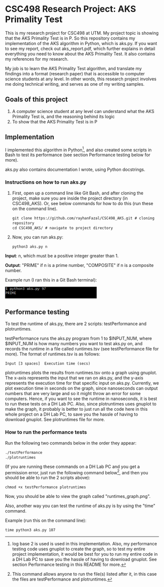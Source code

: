 # CSC498 Research Project: AKS Primality Test
This is my research project for CSC498 at UTM. My project topic is showing that the AKS Primality Test is in P. So this repository contains my implementation of the AKS algorithm in Python, which is aks.py. If you want to see my report, check out aks_report.pdf, which further explains in detail everything you need to know about the AKS Primality Test. It also contains my references for my research.

My job is to learn the AKS Primality Test algorithm, and translate my findings into a format (research paper) that is accessible to computer science students at any level. In other words, this research project involves
me doing technical writing, and serves as one of my writing samples.

## Goals of this project ##
1. A computer science student at any level can understand what the AKS Primality Test is, and the reasoning behind its logic
2. To show that the AKS Primality Test is in P


## Implementation ##
I implemented this algorithm in Python[^1], and also created some scripts in Bash to test its performance (see section Performance testing below for more).

aks.py also contains documentation I wrote, using Python docstrings.

### Instructions on how to run aks.py ###

1. First, open up a command line like Git Bash, and after cloning the project, make sure you are inside the project directory (in CSC498_AKS). Or, see below commands for how to do this (run these on the command line).

       git clone https://github.com/rayhanFazal/CSC498_AKS.git # cloning repository
       cd CSC498_AKS/ # navigate to project directory

3. Now, you can run aks.py:

       python3 aks.py n

**Input**: n, which must be a positive integer greater than 1.

**Output**: "PRIME" if n is a prime number, "COMPOSITE" if n is a composite number.

Example run (I ran this in a Git Bash terminal):

![Running aks.py on a specific input](aks_example_run.png)


## Performance testing ##
To test the runtime of aks.py, there are 2 scripts: testPerformance and plotruntimes.

testPerformance runs the aks.py program from 1 to $INPUT_NUM, where $INPUT_NUM is how many numbers you want to test aks.py on, and records the runtime in a file called runtimes.tsv (see testPerformance file for more). The format of runtimes.tsv is as follows:

    Input [3 spaces]  Execution time (secs)

plotruntimes plots the results from runtimes.tsv onto a graph using gnuplot. The x-axis represents the input that we ran on aks.py, and the y-axis represents the execution time for that specific input on aks.py.
Currently, we plot execution time in seconds on the graph, since nanoseconds can output numbers that are very large and so it might throw an error for some computers. Hence, if you want to see the runtime in nanoseconds, it is best to run these tests on a DH Lab PC. Also, since plotruntimes uses gnuplot to make the graph, it probably is better to just run all the code here in this whole project on a DH Lab PC, to save you the hassle of having to download gnuplot. See plotruntimes file for more.

### How to run the performance tests ###
Run the following two commands below in the order they appear:

    ./testPerformance
    ./plotruntimes
(If you are running these commands on a DH Lab PC and you get a permission error, just run the following command below[^2], and then you should be able to run the 2 scripts above):

    chmod +x testPerformance plotruntimes
Now, you should be able to view the graph called "runtimes_graph.png".

Also, another way you can test the runtime of aks.py is by using the "time" command. 

Example (run this on the command line):

    time python3 aks.py 107

[^1]: log base 2 is used is used in this implementation. Also, my performance testing code uses gnuplot to create the graph, so to test my entire project implementation, it would be best for you to run my entire code in a DH Lab PC to save you the hassle of having to download gnuplot. See section Performance testing in this README for more.

[^2]: This command allows anyone to run the file(s) listed after it, in this case the files are testPerformance and plotruntimes.

